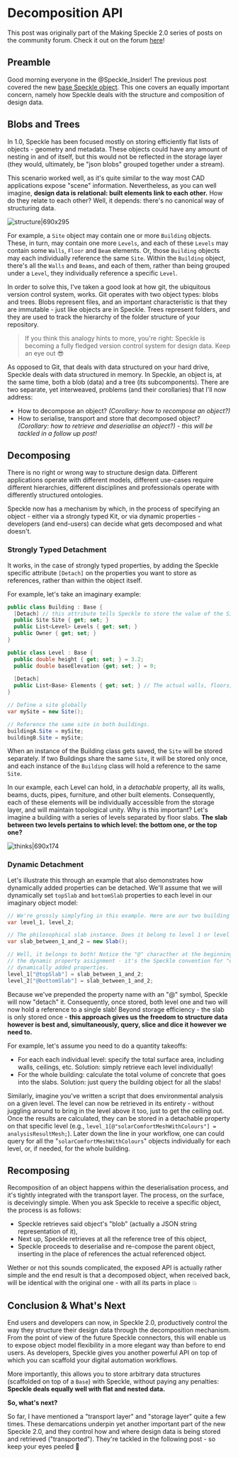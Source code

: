 # Decomposition API

This post was originally part of the Making Speckle 2.0 series of posts on the community forum. Check it out on the forum [here](https://discourse.speckle.works/t/core-2-0-decomposition-api/911?u=izzylys)!

## Preamble

Good morning everyone in the @Speckle_Insider! The previous post covered the new [base Speckle object](https://discourse.speckle.works/t/core-2-0-the-base-object/782). This one covers an equally important concern, namely how Speckle deals with the structure and composition of design data. 

## Blobs and Trees

In 1.0, Speckle has been focused mostly on storing efficiently flat lists of objects - geometry and metadata. These objects could have any amount of nesting in and of itself, but this would not be reflected in the storage layer (they would, ultimately, be "json blobs" grouped together under a stream). 

This scenario worked well, as it's quite similar to the way most CAD applications expose "scene" information. Nevertheless, as you can well imagine, **design data is relational: built elements link to each other.** How do they relate to each other? Well, it depends: there's no canonical way of structuring data.

![structure|690x295](https://discourse.speckle.works/uploads/default/optimized/1X/cb099e4d3a8553053869d791f0ce1fcaebca3c7a_2_690x295.png) 

For example, a `Site` object may contain one or more `Building` objects. These, in turn, may contain one more `Levels`, and each of these `Levels` may contain some `Walls`, `Floor` and `Beam` elements. Or, those `Building` objects may each individually reference the same `Site`. Within the `Building` object, there's all the `Walls` and `Beams`, and each of them, rather than being grouped under a `Level`, they individually reference a specific `Level`. 

In order to solve this, I've taken a good look at how git, the ubiquitous version control system, works. Git operates with two object types: blobs and trees. Blobs represent files, and an important characteristic is that they are immutable - just like objects are in Speckle. Trees represent folders, and they are used to track the hierarchy of the folder structure of your repository. 

> If you think this analogy hints to more, you're right: Speckle is becoming a fully fledged version control system for design data. Keep an eye out 😎

As opposed to Git, that deals with data structured on your hard drive, Speckle deals with data structured in memory. In Speckle, an object is, at the same time, both a blob (data) and a tree (its subcomponents). There are two separate, yet interweaved, problems (and their corollaries) that I'll now address: 

- How to decompose an object? *(Corollary: how to recompose an object?)*
- How to serialise, transport and store that decomposed object? *(Corollary: how to retrieve and deserialise an object?) - this will be tackled in a follow up post!*

## Decomposing

There is no right or wrong way to structure design data. Different applications operate with different models, different use-cases require different hierarchies, different disciplines and professionals operate with differently structured ontologies. 

Speckle now has a mechanism by which, in the process of specifying an object - either via a strongly typed Kit, or via dynamic properties - developers (and end-users) can decide what gets decomposed and what doesn't. 

### Strongly Typed Detachment

It works, in the case of strongly typed properties, by adding the Speckle specific attribute `[Detach]` on the properties you want to store as references, rather than within the object itself. 

For example, let's take an imaginary example:  

```csharp
public class Building : Base { 
  [Detach] // this attribute tells Speckle to store the value of the Site separately. 
  public Site Site { get; set; }
  public List<Level> Levels { get; set; } 
  public Owner { get; set; } 
}

public class Level : Base {
  public double height { get; set; } = 3.2; 
  public double baseElevation {get; set; } = 0; 
	
  [Detach]
  public List<Base> Elements { get; set; } // The actual walls, floors, columns, etc.
}

// Define a site globally
var mySite = new Site(); 

// Reference the same site in both buildings. 
buildingA.Site = mySite;
buildingB.Site = mySite; 
```

When an instance of the Building class gets saved, the `Site` will be stored separately. If two Buildings share the same `Site`, it will be stored only once, and each instance of the `Building` class will hold a reference to the same `Site`.

In our example, each Level can hold, in a *detachable* property, all its walls, beams, ducts, pipes, furniture, and other built elements. Consequently, each of these elements will be individually accessible from the storage layer, and will maintain topological unity. Why is this important? Let's imagine a building with a series of levels separated by floor slabs. **The slab between two levels pertains to which level: the bottom one, or the top one?** 

![thinks|690x174](https://discourse.speckle.works/uploads/default/original/1X/3ea9d660024d5f3545933133165737e063fa87d5.png) 

### Dynamic Detachment

Let's illustrate this through an example that also demonstrates how dynamically added properties can be detached. We'll assume that we will dynamically set `topSlab` and `bottomSlab` properties to each level in our imaginary object model:

```csharp
// We're grossly simplyfing in this example. Here are our two building levels: 
var level_1, level_2;

// The philosophical slab instance. Does it belong to level 1 or level 2? 
var slab_between_1_and_2 = new Slab(); 

// Well, it belongs to both! Notice the "@" characther at the beginning of 
// the dynamic property assignment - it's the Speckle convention for "detaching"
// dynamically added properties. 
level_1["@topSlab"] = slab_between_1_and_2;
level_2["@bottomSlab"] = slab_between_1_and_2;
```

Because we've prepended the property name with an "@" symbol, Speckle will now "detach" it. Consequently, once stored, both level one and two will now hold a reference to a single slab! Beyond storage efficiency - the slab is only stored once - **this approach gives us the freedom to structure data however is best and, simultaneously, query, slice and dice it however we need to.**

For example, let's assume you need to do a quantity takeoffs: 

- For each each individual level: specify the total surface area, including walls, ceilings, etc. Solution: simply retrieve each level individually!
- For the whole building: calculate the total volume of concrete that goes into the slabs. Solution: just query the building object for all the slabs!

Similarly, imagine you've written a script that does environmental analysis on a given level. The level can now be retrieved in its entirety - without juggling around to bring in the level above it too, just to get the ceiling out. Once the results are calculated, they can be stored in a detachable property on that specific level (e.g., `level_1[@"solarComfortMeshWithColours"] = analysisResultMesh;`). Later down the line in your workflow, one can could query for all the "`solarComfortMeshWithColours`" objects individually for each level, or, if needed, for the whole building. 

## Recomposing

Recomposition of an object happens within the deserialisation process, and it's tightly integrated with the transport layer. The process, on the surface, is deceivingly simple. When you ask Speckle to receive a specific object, the process is as follows: 

- Speckle retrieves said object's "blob" (actually a JSON string representation of it),
- Next up, Speckle retrieves at all the reference tree of this object,
- Speckle proceeds to deserialise and re-compose the parent object, inserting in the place of references the actual referenced object.

Wether or not this sounds complicated, the exposed API is actually rather simple and the end result is that a decomposed object, when received back, will be identical with the original one - with all its parts in place 💥

## Conclusion & What's Next

End users and developers can now, in Speckle 2.0, productively control the way they structure their design data through the decomposition mechanism. From the point of view of the future Speckle connectors, this will enable us to expose object model flexibility in a more elegant way than before to end users. As developers, Speckle gives you another powerful API on top of which you can scaffold your digital automation workflows. 

More importantly, this allows you to store arbitrary data structures (scaffolded on top of a `Base`) with Speckle, without paying any penalties: **Speckle deals equally well with flat and nested data.**

**So, what's next?** 

So far, I have mentioned a "transport layer" and "storage layer" quite a few times. These demarcations underpin yet another important part of the new Speckle 2.0, and they control how and where design data is being stored and retrieved ("transported"). They're tackled in the following post - so keep your eyes peeled 👀
